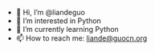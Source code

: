 - 👋 Hi, I’m @liandeguo
- 👀 I’m interested in Python
- 🌱 I’m currently learning Python
- 📫 How to reach me: liande@guocn.org

<!---
liandeguo/liandeguo is a ✨ special ✨ repository because its `README.md` (this file) appears on your GitHub profile.
You can click the Preview link to take a look at your changes.
--->
